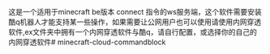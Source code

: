 这是一个适用于minecraft be版本 connect 指令的ws服务端，这个软件需要安装酷q机器人才能支持某一些操作，如果需要让公网用户也可以使用请使用内网穿透软件,ex文件夹中拥有一个内网穿透软件与酷q，请自行配置，或选择你的自己的内网穿透软件# minecraft-cloud-commandblock
